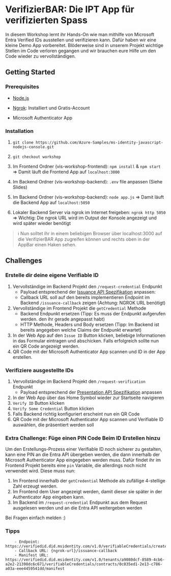 
# VerifizierBAR: Die IPT App für verifizierten Spass

  
In diesem Workshop lernt ihr Hands-On wie man mithilfe von Microsoft Entra Verified IDs ausstellen und verifizieren kann. Dafür haben wir eine kleine Demo App vorbereitet. Blöderweise sind in unserem Projekt wichtige Stellen im Code verloren gegangen und wir brauchen eure Hilfe um den Code wieder zu vervollständigen.

 
## Getting Started

  

### Prerequisites
* [Node.js](https://nodejs.org/en/download)

* [Ngrok](https://ngrok.com/download):  Installiert und Gratis-Account

* Microsoft Authenticator App

### Installation

  

1. `git clone https://github.com/Azure-Samples/ms-identity-javascript-nodejs-console.git`
2. `git checkout workshop`
2. Im Frontend Ordner (vis-workshop-frontend): `npm install` & `npm start` => Damit läuft die Frontend App auf `localhost:3000`
3. Im Backend Ordner (vis-workshop-backend): `.env` file anpassen (Siehe Slides)

4. Im Backend Ordner (vis-workshop-backend): `node app.js` => Damit läuft die Backend App auf `localhost:5050`

5. Lokaler Backend Server via ngrok im Internet freigeben: `ngrok http 5050` => Wichtig: Die ngrok URL wird im Output der Konsole angezeigt und wird später wieder benötigt
   
> :information_source: Nun solltet ihr in einem beliebigen Browser über localhost:3000 auf die VerifizierBAR App zugreifen können und rechts oben in der AppBar einen Haken sehen.

 ## Challenges

### Erstelle dir deine eigene Verifiable ID 
1. Vervollständige im Backend Projekt den `/request-credential` Endpunkt
	- Payload entsprechend der [Issuance API Spezifikation](https://learn.microsoft.com/en-us/azure/active-directory/verifiable-credentials/issuance-request-api) anpassen:
	- Callback URL soll auf den bereits implementieren Endpoint im Backend `/issuance-callback` zeigen (Achtung: NGROK URL benötigt)
2. Vervollständige im Frontend Projekt die `getCredential` Methode
	- Backend Endpunkt ersetzen (Tipp: Es muss der Endpunkt aufgerufen werden. den ihr gerade angepasst habt)
	- HTTP Methode, Headers und Body ersetzen (Tipp: Im Backend ist bereits angegeben welche Claims der Endpunkt erwartet)
3. In der Web App auf den `Issue ID` Button klicken, beliebige Informationen in das Formular eintragen und abschicken. Falls erfolgreich sollte nun ein QR Code angezeigt werden. 
4. QR Code mit der Microsoft Authenticator App scannen und ID in der App erstellen. 

### Verifiziere ausgestellte IDs
1. Vervollständige im Backend Projekt den `/request-verification` Endpunkt
	- Payload entsprechend der [Presentation API Spezifikation](https://learn.microsoft.com/en-us/azure/active-directory/verifiable-credentials/presentation-request-api) anpassen
2. In der Web App über das Home Symbol wieder zur Startseite navigieren
3. `Verify ID` Button klicken
4. `Verify Some Credential` Button klicken
5. Falls Backend richtig konfiguriert erscheint nun ein QR Code
6. QR Code mit der Microsoft Authenticator App scannen und Verifiable ID auswählen, die präsentiert werden soll

### Extra Challenge: Füge einen PIN Code Beim ID Erstellen hinzu
Um den Erstellungs-Prozess einer Verifiable ID noch sicherer zu gestalten, kann eine PIN an die Entra API übergeben werden, die dann innerhalb der Microsoft Authenticator App eingegeben werden muss. Dafür findet ihr im Frontend Projekt bereits eine `pin` Variable, die allerdings noch nicht verwendet wird. Diese muss nun:
1. Im Frontend innerhalb der `getCredential` Methode als zufällige 4-stellige Zahl erzeugt werden.
2. Im Frontend dem User angezeigt werden, damit dieser sie später in der Authenticator App eingeben kann.
3. Im Backend im `/request-credential` Endpunkt aus dem Request ausgelesen werden und an die Entra API weitergeben werden


Bei Fragen einfach melden :) 





### Tipps

		- Endpoint: https://verifiedid.did.msidentity.com/v1.0/verifiableCredentials/createIssuanceRequest
		- Callback URL: {ngrok-url}/issuance-callback
		- Manifest URL: https://verifiedid.did.msidentity.com/v1.0/tenants/a9080dcf-8589-4cb6-a2e2-21398dc6c671/verifiableCredentials/contracts/0c035ed1-2e13-c786-a03a-eee4459541dd/manifest